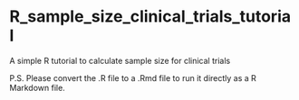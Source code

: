 # R_sample_size_clinical_trials_tutorial
A simple R tutorial to calculate sample size for clinical trials

P.S. Please convert the .R file to a .Rmd file to run it directly as a R Markdown file.
